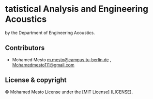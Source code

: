 # tatistical Analysis and Engineering Acoustics

by the Department of Engineering Acoustics.


## Contributors
- Mohamed Mesto m.mesto@campus.tu-berlin.de  , Mohamedmesto111@gmail.com


## License & copyright
© Mohamed Mesto
License under the [MIT License] (LICENSE).
